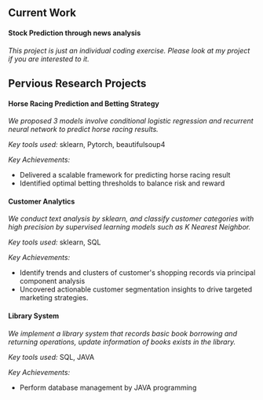 ## Current Work
#### Stock Prediction through news analysis
*This project is just an individual coding exercise. Please look at my project if you are interested to it.*



## Pervious Research Projects
#### Horse Racing Prediction and Betting Strategy
*We proposed 3 models involve conditional logistic regression and recurrent neural network to predict horse racing results.*

*Key tools used:* sklearn, Pytorch, beautifulsoup4

*Key Achievements:*
- Delivered a scalable framework for predicting horse racing result
- Identified optimal betting thresholds to balance risk and reward


#### Customer Analytics
*We conduct text analysis by sklearn, and classify customer categories with high precision by supervised learning models such as K Nearest Neighbor.*

*Key tools used:* sklearn, SQL

*Key Achievements:*
- Identify trends and clusters of customer's shopping records via principal component analysis
- Uncovered actionable customer segmentation insights to drive targeted marketing strategies.

#### Library System
*We implement a library system that records basic book borrowing and returning operations, update information of books exists in the library.*

*Key tools used:* SQL, JAVA

*Key Achievements:*
- Perform database management by JAVA programming


  
<!--
**LeeChingManJenny/LeeChingManJenny** is a ✨ _special_ ✨ repository because its `README.md` (this file) appears on your GitHub profile.

Here are some ideas to get you started:

- 🔭 I’m currently working on ...
- 🌱 I’m currently learning ...
- 👯 I’m looking to collaborate on ...
- 🤔 I’m looking for help with ...
- 💬 Ask me about ...
- 📫 How to reach me: ...
- 😄 Pronouns: ...
- ⚡ Fun fact: ...
-->

